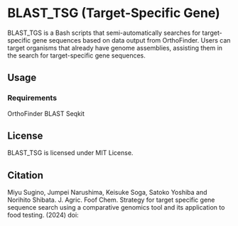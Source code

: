 # BLAST_TSG (Target-Specific Gene)
BLAST_TGS is a Bash scripts that semi-automatically searches for target-specific gene sequences based on data output from OrthoFinder. Users can target organisms that already have genome assemblies, assisting them in the search for target-specific gene sequences.

## Usage
### Requirements
OrthoFinder
BLAST
Seqkit


## License
BLAST_TSG is licensed under MIT License. 


## Citation
Miyu Sugino, Jumpei Narushima, Keisuke Soga, Satoko Yoshiba and Norihito Shibata. J. Agric. Foof Chem. Strategy for target specific gene sequence search using a comparative genomics tool and its application to food testing. (2024) doi: 
